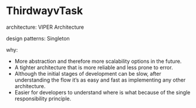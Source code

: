 # ThirdwayvTask


architecture: 
VIPER Architecture

design patterns:
Singleton

why: 

- More abstraction and therefore more scalability options in the future.
- A tighter architecture that is more reliable and less prone to error.
- Although the initial stages of development can be slow, after understanding the flow it’s as easy and fast as implementing any other architecture.
- Easier for developers to understand where is what because of the single responsibility principle.
